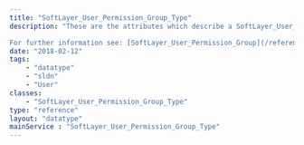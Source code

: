 ```yaml
---
title: "SoftLayer_User_Permission_Group_Type"
description: "These are the attributes which describe a SoftLayer_User_Permission_Group_Type. All SoftLayer_User_Permission_Group objects must be linked to one of these types. 

For further information see: [SoftLayer_User_Permission_Group](/reference/datatypes/SoftLayer_User_Permission_Group). "
date: "2018-02-12"
tags:
    - "datatype"
    - "sldn"
    - "User"
classes:
    - "SoftLayer_User_Permission_Group_Type"
type: "reference"
layout: "datatype"
mainService : "SoftLayer_User_Permission_Group_Type"
---
```

